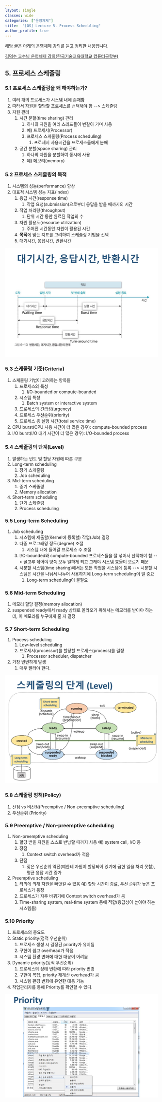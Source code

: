 ```yaml
---
layout: single
classes: wide
categories: ["운영체제"]
title:  "[OS] Lecture 5. Process Scheduling"
author_profile: true
---
```


해당 글은 아래의 운영체제 강의를 듣고 정리한 내용입니다.

[김덕수 교수님 운영체제 강의(한국기술교육대학교 컴퓨터공학부)](https://www.youtube.com/watch?v=jZuTw2tRT7w&list=PLBrGAFAIyf5rby7QylRc6JxU5lzQ9c4tN&index=5)


## 5. 프로세스 스케줄링

### 5.1 프로세스 스케줄링을 왜 해야하는가?

1. 여러 개의 프로세스가 시스템 내에 존재함
2. 따라서 자원을 할당할 프로세스를 선택해야 함 --> 스케줄링
3. 자원 관리
   1. 시간 분할(time sharing) 관리
      1. 하나의 자원을 여러 스레드들이 번갈아 가며 사용
      2. 예) 프로세서(Processor)
      3. 프로세스 스케줄링(Process scheduling)
         1. 프로세서 사용시간을 프로세스들에게 분배
   2. 공간 분할(space sharing) 관리
      1. 하나의 자원을 분할하여 동시에 사용
      2. 예) 메모리(memory)

### 5.2 프로세스 스케줄링의 목적

1. 시스템의 성능(performance) 향상
2. 대표적 시스템 성능 지표(index)
   1. 응답 시간(response time)
      1. 작업 요청(submission)으로부터 응답을 받을 때까지의 시간
   2. 작업 처리량(throughput)
      1. 단위 시간 동안 완료된 작업의 수
   3. 자원 활용도(resource utilization)
      1. 주어진 시간동안 자원이 활용된 시간
   4. **목적**에 맞는 지표를 고려하여 스케줄링 기법을 선택
   5. 대기시간, 응답시간, 반환시간

![image](/assets/images/os-lecture/lecture5/5.1.jpg)

### 5.3 스케줄링 기준(Criteria)

1. 스케줄링 기법이 고려하는 항목들
   1. 프로세스의 특성
      1. I/O-bounded or compute-bounded
   2. 시스템 특성
      1. Batch system or interactive system
   3. 프로세스의 긴급성(urgency)
   4. 프로세스 우선순위(priority)
   5. 프로세스 총 실행 시간(total service time)
2. CPU burst(CPU 사용 시간이 더 많은 경우): compute-bounded process
3. I/O burst(I/O 대기 시간이 더 많은 경우): I/O-bounded process

### 5.4 스케줄링의 단계(Level)

1. 발생하는 빈도 및 할당 자원에 따른 구분
2. Long-term scheduling
   1. 장기 스케줄링
   2. Job scheduling
3. Mid-term scheduling
   1. 중기 스케줄링
   2. Memory allocation
4. Short-term scheduling
   1. 단기 스케줄링
   2. Process scheduling

### 5.5 Long-term Scheduling

1. Job scheduling
   1. 시스템에 제출할(Kernel에 등록할) 작업(Job) 결정
   2. 다중 프로그래밍 정도(degree) 조절
      1. 시스템 내에 들어갈 프로세스 수 조절
   3. I/O-bounded와 compute-bounded 프로세스들을 잘 섞어서 선택해야 함 --> 골고루 섞어야 양쪽 모두 일하게 되고 그래야 시스템 효율이 오르기 때문
   4. 시분할 시스템(time sharing)에서는 모든 작업을 시스템에 등록 --> 시분할 시스템은 시간을 나눠서 나누어 사용하기에 Long-term scheduling이 덜 중요
      1. Long-term scheduling이 불필요

### 5.6 Mid-term Scheduling

1. 메모리 할당 결정(memory allocation)
2. suspended ready에서 ready 상태로 올라오기 위해서는 메모리를 받아야 하는데, 이 메모리를 누구에게 줄 지 결정

### 5.7 Short-term Scheduling

1. Process scheduling
   1. Low-level scheduling
   2. 프로세서(processor)를 할당할 프로세스(process)를 결정
      1. Processor scheduler, dispatcher
2. 가장 빈번하게 발생
   1. 매우 빨라야 한다.

![image](/assets/images/os-lecture/lecture5/5.2.jpg)

### 5.8 스케줄링 정책(Policy)

1. 선점 vs 비선점(Preemptive / Non-preemptive scheduling)
2. 우선순위 (Priority)

### 5.9 Preemptive / Non-preemptive scheduling

1. Non-preemptive scheduling
   1. 할당 받을 자원을 스스로 반납할 때까지 사용 예) system call, I/O 등
   2. 장점
      1. Context switch overhead가 적음
   3. 단점
      1. 잦은 우선순위 역전(얘한테 자원이 할당되어 있기에 급한 일을 처리 못함), 평균 응답 시간 증가
2. Preemptive scheduling
   1. 타의에 의해 자원을 빼앗길 수 있음 예) 할당 시간이 종료, 우선 순위가 높은 프로세스가 등장
   2. 프로세스가 자주 바뀌기에 Context switch overhead가 큼
   3. Time-sharing system, real-time system 등에 적합(응답성이 높아야 하는 시스템들)

### 5.10 Priority

1. 프로세스의 중요도
2. Static priority(정적 우선순위)
   1. 프로세스 생성 시 결정된 priority가 유지됨
   2. 구현이 쉽고 overhead가 적음
   3. 시스템 환경 변화에 대한 대응이 어려움
3. Dynamic priority(동적 우선순위)
   1. 프로세스의 상태 변환에 따라 priority 변경
   2. 구현이 복잡, priority 재계산 overhead가 큼
   3. 시스템 환경 변화에 유연한 대응 가능
4. 작업관리자를 통해 Priority를 확인할 수 있다.

![image](/assets/images/os-lecture/lecture5/5.3.jpg)
